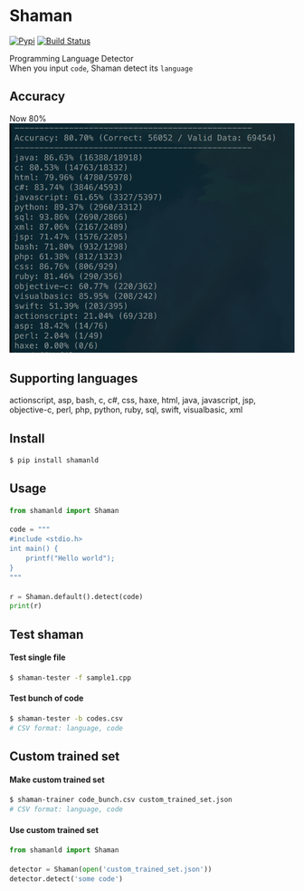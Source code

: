 # Shaman
[![Pypi](https://img.shields.io/pypi/v/shamanld.svg)](https://pypi.python.org/pypi/shamanld)
[![Build Status](https://travis-ci.org/Prev/shaman.svg)](https://travis-ci.org/Prev/shaman) 

Programming Language Detector  
When you input `code`, Shaman detect its `language`


## Accuracy
Now 80%  
![Accuracy](https://raw.githubusercontent.com/Prev/shaman/master/resources/accuracy.png)


## Supporting languages
actionscript, asp, bash, c, c#, css, haxe, html, java, javascript, jsp, objective-c, perl, php, python, ruby, sql, swift, visualbasic, xml 


## Install
```bash
$ pip install shamanld
```

## Usage
```python
from shamanld import Shaman

code = """
#include <stdio.h>
int main() {
	printf("Hello world");
}
"""

r = Shaman.default().detect(code)
print(r)
```

## Test shaman
#### Test single file
```bash
$ shaman-tester -f sample1.cpp
```

#### Test bunch of code
```bash
$ shaman-tester -b codes.csv
# CSV format: language, code
```


## Custom trained set
#### Make custom trained set
```bash
$ shaman-trainer code_bunch.csv custom_trained_set.json
# CSV format: language, code
```

#### Use custom trained set
```python
from shamanld import Shaman

detector = Shaman(open('custom_trained_set.json'))
detector.detect('some code')

```